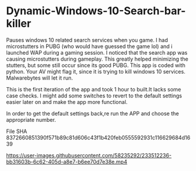 # Dynamic-Windows-10-Search-bar-killer
Pauses windows 10 related search services when you game. I had microstutters in PUBG (who would have guessed the game lol) and i launched WAP during a gaming session.
I noticed that the search app was causing microstutters during gameplay. This greatly helped minimizing the stutters, but some still occur since its good PUBG.
This app is coded with python. Your AV might flag it, since it is trying to kill windows 10 services. Malwarebytes will let it run.

This is the first iteration of the app and took 1 hour to built.It lacks some case checks. I might add some switches to revert to the default settings easier later on and make the app more functional.

In order to get the default settings back,re run the APP and choose the appropriate number.

File SHA 8372660851390f571b89c81d606c43f1b420feb0555592931c116629684d1639




https://user-images.githubusercontent.com/58235292/233512236-bb31603b-6c62-405d-a8e7-b6ee70d7e38e.mp4

